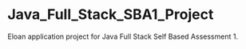 # Java_Full_Stack_SBA1_Project
Eloan application project for Java Full Stack Self Based Assessment 1.
